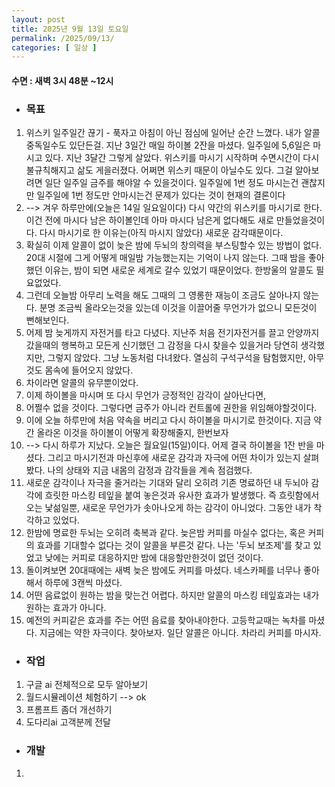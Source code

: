 ```yaml
---
layout: post
title: 2025년 9월 13일 토요일
permalink: /2025/09/13/
categories: [ 일상 ]
---
```

#### 수면 : 새벽 3시 48분 ~12시
* ### 목표
1. 위스키 일주일간 끊기 - 푹자고 아침이 아닌 점심에 일어난 순간 느꼈다. 내가 알콜중독일수도 있단든걸. 지난 3일간 매일 하이볼 2잔을 마셨다. 일주일에 5,6일은 마시고 있다. 지난 3달간 그렇게 살았다. 위스키를 마시기 시작하며 수면시간이 다시 불규칙해지고 삶도 게을러졌다. 어쩌면 위스키 때문이 아닐수도 있다. 그걸 알아보려면 일단 일주일 금주를 해야알 수 있을것이다. 일주일에 1번 정도 마시는건 괜찮지만 일주일에 1번 정도만 안마시는건 문제가 있다는 것이 현재의 결론이다 
2. --> 겨우 하루만에(오늘은 14일 일요일이다) 다시 약간의 위스키를 마시기로 한다. 이건 전에 마시다 남은 하이볼인데 아마 마시다 남은게 없다해도 새로 만들었을것이다. 다시 마시기로 한 이유는(아직 마시지 않았다) 새로운 감각때문이다.
3. 확실히 이제 알콜이 없이 늦은 밤에 두뇌의 창의력을 부스팅할수 있는 방법이 없다. 20대 시절에 그게 어떻게 매일밤 가능했는지는 기억이 나지 않는다. 그때 밤을 좋아했던 이유는, 밤이 되면 새로운 세계로 갈수 있었기 때문이었다. 한방울의 알콜도 필요없었다.
4. 그런데 오늘밤 아무리 노력을 해도 그때의 그 영롱한 재능이 조금도 살아나지 않는다. 분명 조금씩 올라오는것을 있는데 이것을 이끌어줄 무언가가 없으니 모든것이 뻔해보인다. 
5. 어제 밤 늦게까지 자전거를 타고 다녔다. 지난주 처음 전기자전거를 끌고 안양까지 갔을때의 행복하고 모든게 신기했던 그 감정을 다시 찾을수 있을거라 당연히 생각했지만, 그렇지 않았다. 그냥 노동처럼 다녀왔다. 열심히 구석구석을 탐험했지만, 아무것도 몸속에 들어오지 않았다.
6. 차이라면 알콜의 유무뿐이었다.
7. 이제 하이볼을 마시며 또 다시 무언가 긍정적인 감각이 살아난다면,
8. 어쩔수 없을 것이다. 그렇다면 금주가 아니라 컨트롤에 권한을 위임해야할것이다.
9. 이에 오늘 하루만에 처음 약속을 버리고 다시 하이볼을 마시기로 한것이다. 지금 약간 올라온 이것을 하이볼이 어떻게 확장해줄지, 한번보자
10. --> 다시 하루가 지났다. 오늘은 월요일(15일)이다. 어제 결국 하이볼을 1잔 반을 마셨다. 그리고 마시기전과 마신후에 새로운 감각과 자극에 어떤 차이가 있는지 살펴봤다. 나의 상태와 지금 내몸의 감정과 감각들을 계속 점검했다.
11. 새로운 감각이나 자극을 줄거라는 기대와 달리 오히려 기존 명료하던 내 두뇌아 감각에 흐릿한 마스킹 테잎을 붙여 놓은것과 유사한 효과가 발생했다. 즉 흐릿함에서 오는 낯섦일뿐, 새로운 무언가가 솟아나오게 하는 감각이 아니었다. 그동안 내가 착각하고 있었다.
12. 한밤에 명료한 두뇌는 오히려 축복과 같다. 늦은밤 커피를 마실수 없다는, 혹은 커피의 효과를 기대할수 없다는 것이 알콜을 부른것 같다. 나는 '두뇌 보조제'를 찾고 있었고 낮에는 커피로 대응하지만 밤에 대응할만한것이 없던 것이다. 
13. 돌이켜보면 20대때에는 새벽 늦은 밤에도 커피를 마셨다. 네스카페를 너무나 좋아해서 하루에 3캔씩 마셨다.
14. 어떤 음료없이 원하는 밤을 맞는건 어렵다. 하지만 알콜의 마스킹 테잎효과는 내가 원하는 효과가 아니다. 
15. 예전의 커피같은 효과를 주는 어떤 음료를 찾아내야한다. 고등학교때는 녹차를 마셨다. 지금에는 약한 자극이다. 찾아보자. 일단 알콜은 아니다. 차라리 커피를 마시자.


* ### 작업
1. 구글 ai 전체적으로 모두 알아보기
2. 월드시뮬레이션 체험하기 --> ok
3. 프롬프트 좀더 개선하기
4. 도다리ai 고객분께 전달

* ### 개발
1. 
